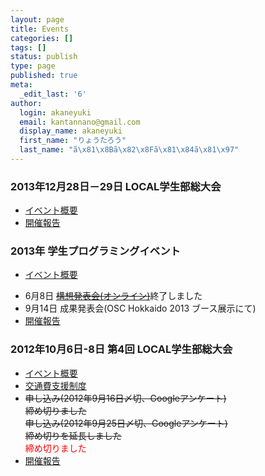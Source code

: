```yaml
---
layout: page
title: Events
categories: []
tags: []
status: publish
type: page
published: true
meta:
  _edit_last: '6'
author:
  login: akaneyuki
  email: kantannano@gmail.com
  display_name: akaneyuki
  first_name: "りょうたろう"
  last_name: "ã\x81\x8Bã\x82\x8Fã\x81\x84ã\x81\x97"
---
```

### 2013年12月28日－29日 LOCAL学生部総大会

 - [イベント概要](http://connpass.com/event/4069/)
 - [開催報告](http://students.local.orjp/?page_id241)

### 2013年 学生プログラミングイベント
 
 * [イベント概要](http://students.local.or.jp/?page_id=161)
 - 6月8日 [~~構想発表会(オンライン)~~](http://students.local.or.jp/?page_id=123)終了しました
 - 9月14日 成果発表会(OSC Hokkaido 2013 ブース展示にて)
 - [開催報告](http://students.local.or.jp/?page_id=241)
### 2012年10月6日-8日 第4回 LOCAL学生部総大会
 - [イベント概要](http://students.local.or.jp/?page_id=7)
 - [交通費支援制度](http://students.local.or.jp/?page_id=11)
 - ~~申し込み(2012年9月16日〆切、Googleアンケート)   
   締め切りました   
   申し込み(2012年9月25日〆切、Googleアンケート)   
   締め切りを延長しました~~   
<font color = "red">締め切りました</font>
 - [開催報告](http://students.local.or.jp/?page_id=105)
